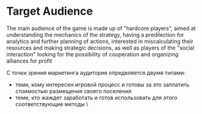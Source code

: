 # Target Audience

The main audience of the game is made up of "hardcore players", aimed at understanding the mechanics of the strategy, having a predilection for analytics and further planning of actions, interested in miscalculating their resources and making strategic decisions, as well as players of the "social interaction" looking for the possibility of cooperation and organizing alliances for profit



С точки зрения маркетинга аудитория определяется двумя типами:

* теми, кому интересен игровой процесс и готовы за это заплатить стоимостью размещения своего поселения
* теми, кто жаждет заработать и готов использовать для этого соответствующие методы \
